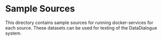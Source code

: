 # Sample Sources

This directory contains sample sources for running docker-services for each source.
These datasets can be used for testing of the DataDialogue system.
